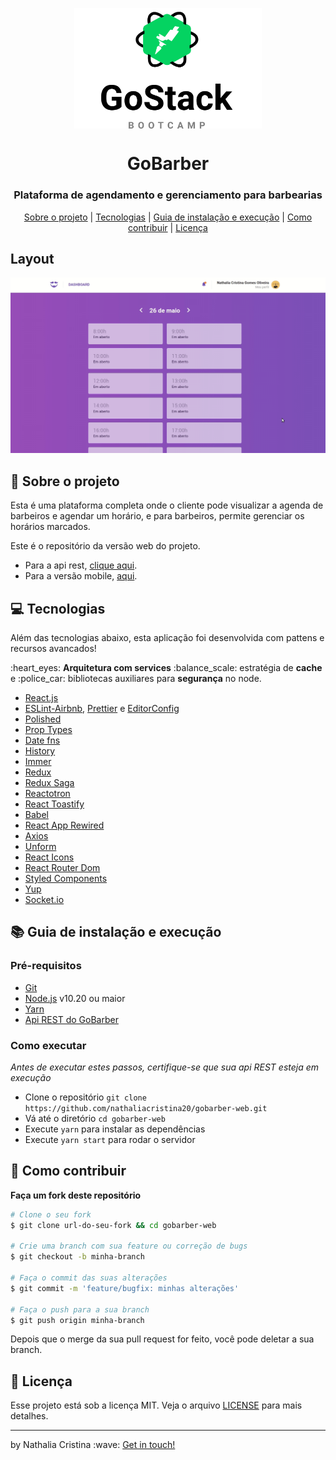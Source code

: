 <p align="center">
    <img width="300" align="center" src=".github/gostack.svg">   
</p>

<h1 align="center">
    GoBarber
</h1>

<h3 align="center">
Plataforma de agendamento e gerenciamento para barbearias
</h3>

<p align="center">
  <a href="#rocket-sobre-o-projeto">Sobre o projeto</a> | <a href="#computer-tecnologias">Tecnologias</a> | <a href="#books-guia-de-instalação-e-execução">Guia de instalação e execução</a> | <a href="#pencil-como-contribuir">Como contribuir</a> | <a href="#page_with_curl-licença">Licença</a>
</p>

## Layout

<img src=".github/gobarber_web.gif">

## :rocket: Sobre o projeto

<p>Esta é uma plataforma completa onde o cliente pode visualizar a agenda de barbeiros e agendar um horário, 
e para barbeiros, permite gerenciar os horários marcados.</p> 

<p>Este é o repositório da versão web do projeto.</p>
<ul>
  <li>Para a api rest, <a href="https://github.com/nathaliacristina20/gobarber-server">clique aqui</a>.</li>
  <li>Para a versão mobile, <a href="https://github.com/nathaliacristina20/gobarber-mobile">aqui</a>.</li>
</ul>

## :computer: Tecnologias

Além das tecnologias abaixo, esta aplicação foi desenvolvida com pattens e recursos avancados! 
<p>:heart_eyes: <strong>Arquitetura com services</strong> :balance_scale: estratégia de <strong>cache</strong> e :police_car: bibliotecas auxiliares para <strong>segurança</strong> no node.</p>
    
- [React.js](https://pt-br.reactjs.org/)
- [ESLint-Airbnb](https://eslint.org/), [Prettier](https://prettier.io/) e [EditorConfig](https://editorconfig.org/)
- [Polished](https://polished.js.org/)
- [Prop Types](https://github.com/facebook/prop-types)
- [Date fns](https://date-fns.org/)
- [History](https://github.com/ReactTraining/history)
- [Immer](https://github.com/immerjs/immer)
- [Redux](https://redux.js.org/)
- [Redux Saga](https://redux-saga.js.org/)
- [Reactotron](https://github.com/infinitered/reactotron)
- [React Toastify](https://github.com/fkhadra/react-toastify)
- [Babel](https://babeljs.io/)
- [React App Rewired](https://github.com/timarney/react-app-rewired)
- [Axios](https://github.com/axios/axios)
- [Unform](https://unform.dev/)
- [React Icons](https://react-icons.github.io/react-icons/)
- [React Router Dom](https://reacttraining.com/react-router/web/guides/quick-start)
- [Styled Components](https://styled-components.com/)
- [Yup](https://github.com/jquense/yup)
- [Socket.io](https://socket.io/)

## :books: Guia de instalação e execução

### Pré-requisitos

- [Git](https://git-scm.com/)
- [Node.js](https://nodejs.org/en/) v10.20 ou maior
- [Yarn](https://yarnpkg.com/)
- [Api REST do GoBarber](https://github.com/nathaliacristina20/gobarber-server)

### Como executar

<i>Antes de executar estes passos, certifique-se que sua api REST esteja em execução</i>

- Clone o repositório ```git clone https://github.com/nathaliacristina20/gobarber-web.git```
- Vá até o diretório ```cd gobarber-web```
- Execute ```yarn``` para instalar as dependências
- Execute ```yarn start``` para rodar o servidor

## :pencil: Como contribuir

<b>Faça um fork deste repositório</b>

```bash
# Clone o seu fork
$ git clone url-do-seu-fork && cd gobarber-web

# Crie uma branch com sua feature ou correção de bugs
$ git checkout -b minha-branch

# Faça o commit das suas alterações
$ git commit -m 'feature/bugfix: minhas alterações'

# Faça o push para a sua branch
$ git push origin minha-branch
```

Depois que o merge da sua pull request for feito, você pode deletar a sua branch.

## :page_with_curl: Licença

Esse projeto está sob a licença MIT. Veja o arquivo <a href="https://github.com/nathaliacristina20/gobarber-web/blob/master/LICENSE">LICENSE</a> para mais detalhes.

<hr />
<p>by Nathalia Cristina :wave: <a href="https://linktr.ee/nathaliacristina20">Get in touch!</a></p>
